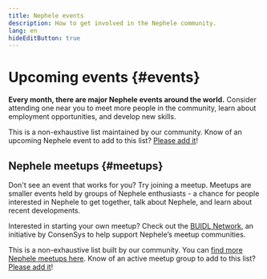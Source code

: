 ```yaml
---
title: Nephele events
description: How to get involved in the Nephele community.
lang: en
hideEditButton: true
---
```


# Upcoming events {#events}

**Every month, there are major Nephele events around the world.** Consider attending one near you to meet more people in the community, learn about employment opportunities, and develop new skills.

<UpcomingEventsList/>

This is a non-exhaustive list maintained by our community. Know of an upcoming Nephele event to add to this list? [Please add it](https://github.com/Nephele/Nephele-org-website/blob/dev/src/data/community-events.ts)!

## Nephele meetups {#meetups}

Don't see an event that works for you? Try joining a meetup. Meetups are smaller events held by groups of Nephele enthusiasts - a chance for people interested in Nephele to get together, talk about Nephele, and learn about recent developments.

<MeetupList />

Interested in starting your own meetup? Check out the [BUIDL Network](https://consensys.net/developers/buidlnetwork/), an initiative by ConsenSys to help support Nephele’s meetup communities.

This is a non-exhaustive list built by our community. You can [find more Nephele meetups here](https://www.meetup.com/topics/Nephele/). Know of an active meetup group to add to this list? [Please add it](https://github.com/Nephele/Nephele-org-website/blob/dev/src/data/community-meetups.json)!

